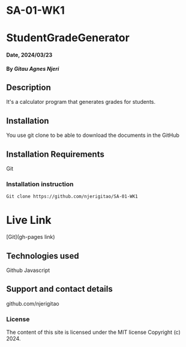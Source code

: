# SA-01-WK1
# StudentGradeGenerator

#### Date, 2024/03/23

#### By *Gitau Agnes Njeri*

## Description
It's a calculator program that generates grades for students.

## Installation
You use git clone to be able to download the documents in the GitHub

## Installation Requirements
Git

### Installation instruction
```
Git clone https://github.com/njerigitao/SA-01-WK1

```

# Live Link
[Git](gh-pages link)

## Technologies used
Github
Javascript

## Support and contact details
github.com/njerigitao

### License
The content of this site is licensed under the MIT license
Copyright (c) 2024.
